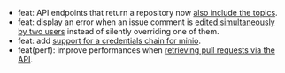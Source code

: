 - feat: API endpoints that return a repository now [also include the topics](https://codeberg.org/forgejo/forgejo/commit/ee2247d77c0b13b0b45df704d7589b541db03899).
- feat: display an error when an issue comment is [edited simultaneously by two users](https://codeberg.org/forgejo/forgejo/commit/ca0921a95aa9a37d8820538458c15fd0a3b0c97c) instead of silently overriding one of them.
- feat: add [support for a credentials chain for minio](https://codeberg.org/forgejo/forgejo/commit/73706ae26d138684ef9da9e1164846a040fd4a7d).
- feat(perf): improve performances when [retrieving pull requests via the API](https://codeberg.org/forgejo/forgejo/commit/47a2102694c47bc30a2a7c673c328471839ef206).
